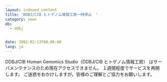 ```yaml
---
layout: indexed_content
title: 'DDBJ/CIB ヒトゲノム情報工房一時停止　'
category: news
db:
  - ddbj


date: 2002-02-13T00:00:00
lang: ja
---
```


DDBJ/CIB Human Genomics Studio（DDBJ/CIB ヒトゲノム情報工房） はサーバメンテナンスのため現在アクセスできません。 １週間程度でサービスを再開します。 ご迷惑をおかけしますが，皆様のご理解とご協力をお願いします。
